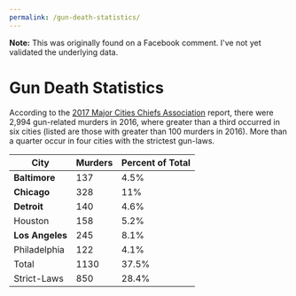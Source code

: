 ```yaml
---
permalink: /gun-death-statistics/
---
```


**Note:** This was originally found on a Facebook comment. I've not yet validated the underlying data.

# Gun Death Statistics

According to the [2017 Major Cities Chiefs Association](https://majorcitieschiefs.com/pdf/news/mcca_violent_crime_report_2017_and_2016_midyear_07312017_update.pdf) report, there were 2,994 gun-related murders in 2016, where greater than a third occurred in six cities (listed are those with greater than 100 murders in 2016). More than a quarter occur in four cities with the strictest gun-laws.

| City            | Murders       | Percent of Total |
| -------------   | ------------- | ------------- |
| **Baltimore**   | 137  | 4.5%  |
| **Chicago**     | 328  | 11%   |
| **Detroit**     | 140  | 4.6%  |
| Houston         | 158  | 5.2%  |
| **Los Angeles** | 245  | 8.1%  |
| Philadelphia    | 122  | 4.1%  |
| Total           | 1130 | 37.5%  |
| Strict-Laws     | 850  | 28.4%  |

<!-- But what about other deaths each year?
* 52,000+ die from a drug overdose–THERE IS NO EXCUSE FOR THIS!
* 36,000 people die per year from the flu or the flu vaccine, far exceeding gun deaths
* 38,000 people die per year in traffic fatalities, again exceeding gun deaths

Now it gets good:
* 200,000+ people die each year (and growing) from preventable medical errors. You are safer in Chicago than when you are in a hospital! A 15% reduction in medical errors would equal the total gun deaths...... Simple, easy, and preventable ...15% reductions!
* 610,000 people die per year from heart disease. It’s time to stop the double cheeseburger super-size!
* In 2014, there were 652,639 legal induced abortions -->
